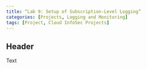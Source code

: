 ```yaml
---
title: “Lab 9: Setup of Subscription-Level Logging”
categories: [Projects, Logging and Monitoring] 
tags: [Project, Cloud InfoSec Projects]
---
```


## Header

Text
